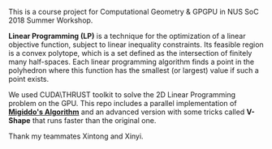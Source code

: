 This is a course project for Computational Geometry & GPGPU in NUS SoC 2018 Summer Workshop.

**Linear Programming (LP)** is a technique for the optimization of a linear objective function, subject to linear inequality constraints. Its feasible region is a convex polytope, which is a set defined as the intersection of finitely many half-spaces. Each linear programming algorithm finds a point in the polyhedron where this function has the smallest (or largest) value if such a point exists.

We used CUDA\THRUST toolkit to solve the 2D Linear Programming problem on the GPU. This repo includes a parallel implementation of [**Migiddo's Algorithm**](https://sarielhp.org/teach/2004/b/webpage/lec/27_lp_2d.pdf) and an advanced version with some tricks called **V-Shape** that runs faster than the original one.

Thank my teammates Xintong and Xinyi.
